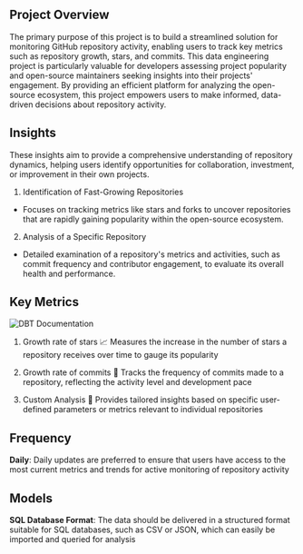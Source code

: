 ## Project Overview
The primary purpose of this project is to build a streamlined solution for monitoring GitHub repository activity, enabling users to track key metrics such as repository growth, stars, and commits. This data engineering project is particularly valuable for developers assessing project popularity and open-source maintainers seeking insights into their projects' engagement. By providing an efficient platform for analyzing the open-source ecosystem, this project empowers users to make informed, data-driven decisions about repository activity.


## Insights 
These insights aim to provide a comprehensive understanding of repository dynamics, helping users identify opportunities for collaboration, investment, or improvement in their own projects.


1. Identification of Fast-Growing Repositories 
- Focuses on tracking metrics like stars and forks to uncover repositories that are rapidly gaining popularity within the open-source ecosystem.

2. Analysis of a Specific Repository 
- Detailed examination of a repository's metrics and activities, such as commit frequency and contributor engagement, to evaluate its overall health and performance.


## Key Metrics

![DBT Documentation](transform/target/docs/dbt_dag.png)

1. Growth rate of stars
📈 Measures the increase in the number of stars a repository receives over time to gauge its popularity


2. Growth rate of commits
🐾 Tracks the frequency of commits made to a repository, reflecting the activity level and development pace


3. Custom Analysis 
📝 Provides tailored insights based on specific user-defined parameters or metrics relevant to individual repositories


## Frequency 
**Daily**: Daily updates are preferred to ensure that users have access to the most current metrics and trends for active monitoring of repository activity


## Models
**SQL Database Format**: The data should be delivered in a structured format suitable for SQL databases, such as CSV or JSON, which can easily be imported and queried for analysis
